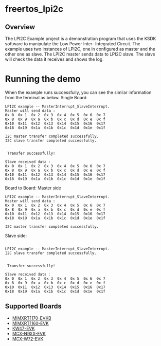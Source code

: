 # freertos_lpi2c

## Overview
The LPI2C Example project is a demonstration program that uses the KSDK software to manipulate the Low Power Inter-
Integrated Circuit.
The example uses two instances of LPI2C, one in configured as master and the other one as slave.
The LPI2C master sends data to LPI2C slave. The slave will check the data it receives and shows the log.

Running the demo
================ 
When the example runs successfully, you can see the similar information from the terminal as below.
Single Board:
~~~~~~~~~~~~~~~~~~~~~~~~~~~~~~~~~~~~~~~~~~~~~~~~~~
LPI2C example -- MasterInterrupt_SlaveInterrupt.
Master will send data :
0x 0  0x 1  0x 2  0x 3  0x 4  0x 5  0x 6  0x 7  
0x 8  0x 9  0x a  0x b  0x c  0x d  0x e  0x f  
0x10  0x11  0x12  0x13  0x14  0x15  0x16  0x17  
0x18  0x19  0x1a  0x1b  0x1c  0x1d  0x1e  0x1f  

I2C master transfer completed successfully.
I2C slave transfer completed successfully. 


 Transfer successfully!
 
Slave received data :
0x 0  0x 1  0x 2  0x 3  0x 4  0x 5  0x 6  0x 7  
0x 8  0x 9  0x a  0x b  0x c  0x d  0x e  0x f  
0x10  0x11  0x12  0x13  0x14  0x15  0x16  0x17  
0x18  0x19  0x1a  0x1b  0x1c  0x1d  0x1e  0x1f 
~~~~~~~~~~~~~~~~~~~~~~~~~~~~~~~~~~~~~~~~~~~~~~~~~~
Board to Board:
Master side
~~~~~~~~~~~~~
LPI2C example -- MasterInterrupt_SlaveInterrupt.
Master will send data :
0x 0  0x 1  0x 2  0x 3  0x 4  0x 5  0x 6  0x 7  
0x 8  0x 9  0x a  0x b  0x c  0x d  0x e  0x f  
0x10  0x11  0x12  0x13  0x14  0x15  0x16  0x17  
0x18  0x19  0x1a  0x1b  0x1c  0x1d  0x1e  0x1f  

I2C master transfer completed successfully.
~~~~~~~~~~~~~
Slave side:
~~~~~~~~~~~~~

LPI2C example -- MasterInterrupt_SlaveInterrupt.
I2C slave transfer completed successfully. 


 Transfer successfully!
 
Slave received data :
0x 0  0x 1  0x 2  0x 3  0x 4  0x 5  0x 6  0x 7  
0x 8  0x 9  0x a  0x b  0x c  0x d  0x e  0x f  
0x10  0x11  0x12  0x13  0x14  0x15  0x16  0x17  
0x18  0x19  0x1a  0x1b  0x1c  0x1d  0x1e  0x1f 
~~~~~~~~~~~~~

## Supported Boards
- [MIMXRT1170-EVKB](../../_boards/evkbmimxrt1170/freertos_driver_examples/freertos_lpi2c/example_board_readme.md)
- [MIMXRT1160-EVK](../../_boards/evkmimxrt1160/freertos_driver_examples/freertos_lpi2c/example_board_readme.md)
- [KW47-EVK](../../_boards/kw47evk/freertos_driver_examples/freertos_lpi2c/example_board_readme.md)
- [MCX-N9XX-EVK](../../_boards/mcxn9xxevk/freertos_driver_examples/freertos_lpi2c/example_board_readme.md)
- [MCX-W72-EVK](../../_boards/mcxw72evk/freertos_driver_examples/freertos_lpi2c/example_board_readme.md)
